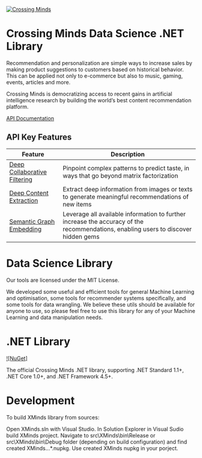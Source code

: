 [![Crossing Minds](https://static.crossingminds.com/img/logo.png)](https://crossingminds.com)

# Crossing Minds Data Science .NET Library

Recommendation and personalization are simple ways to increase sales by making product suggestions to customers based on historical behavior. This can be applied not only to e-commerce but also to music, gaming, events, articles and more.

Crossing Minds is democratizing access to recent gains in artificial intelligence research by building the world’s best content recommendation platform.

[API Documentation](https://docs.api.crossingminds.com/)

## API Key Features

| Feature | Description |
| ------- | ----------- |
| [Deep Collaborative Filtering](https://docs.api.crossingminds.com/concepts/under-the-hood.html#concept-algorithms-deep-collaborative-filtering) | Pinpoint complex patterns to predict taste, in ways that go beyond matrix factorization |
| [Deep Content Extraction](https://docs.api.crossingminds.com/concepts/under-the-hood.html#concept-algorithms-deep-content-extraction) | Extract deep information from images or texts to generate meaningful recommendations of new items |
| [Semantic Graph Embedding](https://docs.api.crossingminds.com/concepts/under-the-hood.html#concept-algorithms-semantic-graph-embedding) | Leverage all available information to further increase the accuracy of the recommendations, enabling users to discover hidden gems |

# Data Science Library

Our tools are licensed under the MIT License.

We developed some useful and efficient tools for general Machine Learning and optimisation, some tools for recommender systems specifically, and some tools for data wrangling. We believe these utils should be available for anyone to use, so please feel free to use this library for any of your Machine Learning and data manipulation needs.

# .NET Library

[![NuGet]](https://www.nuget.org/packages/XMinds/)

The official Crossing Minds .NET library, supporting .NET Standard 1.1+, .NET Core 1.0+, and .NET Framework 4.5+.

# Development

To build XMinds library from sources:

Open XMinds.sln with Visual Studio.
In Solution Explorer in Visual Sudio build XMinds project.
Navigate to src\XMinds\bin\Release or src\XMinds\bin\Debug folder (depending on build configuration) and find created XMinds.*.*.*.nupkg.
Use created XMinds nupkg in your porject.
